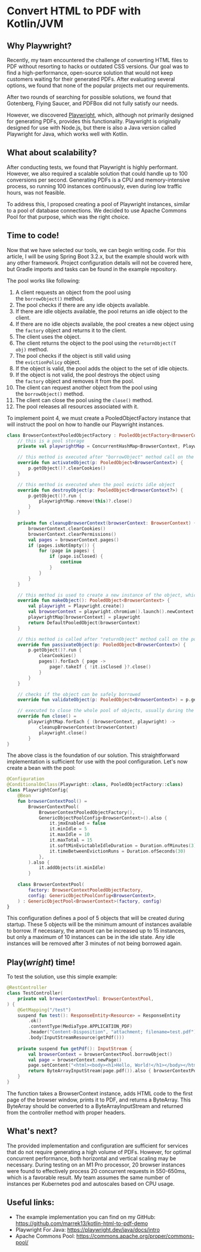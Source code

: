 # Convert HTML to PDF with Kotlin/JVM

## Why Playwright?

Recently, my team encountered the challenge of converting HTML files to PDF without resorting to hacks or outdated CSS versions. Our goal was to find a high-performance, open-source solution that would not keep customers waiting for their generated PDFs. After evaluating several options, we found that none of the popular projects met our requirements.

After two rounds of searching for possible solutions, we found that Gotenberg, Flying Saucer, and PDFBox did not fully satisfy our needs.

However, we discovered [Playwright](https://playwright.dev/), which, although not primarily designed for generating PDFs, provides this functionality. Playwright is originally designed for use with Node.js, but there is also a Java version called Playwright for Java, which works well with Kotlin.

## What about scalability?

After conducting tests, we found that Playwright is highly performant. However, we also required a scalable solution that could handle up to 100 conversions per second. Generating PDFs is a CPU and memory-intensive process, so running 100 instances continuously, even during low traffic hours, was not feasible.   

To address this, I proposed creating a pool of Playwright instances, similar to a pool of database connections. We decided to use Apache Commons Pool for that purpose, which was the right choice.

## Time to code!

Now that we have selected our tools, we can begin writing code. For this article, I will be using Spring Boot 3.2.x, but the example should work with any other framework. Project configuration details will not be covered here, but Gradle imports and tasks can be found in the example repository.

The pool works like following:
1. A client requests an object from the pool using the `borrowObject()` method.
2. The pool checks if there are any idle objects available.
3. If there are idle objects available, the pool returns an idle object to the client.
4. If there are no idle objects available, the pool creates a new object using the `factory` object and returns it to the client.
5. The client uses the object.
6. The client returns the object to the pool using the `returnObject(T obj)` method.
7. The pool checks if the object is still valid using the `evictionPolicy` object.
8. If the object is valid, the pool adds the object to the set of idle objects.
9. If the object is not valid, the pool destroys the object using the `factory` object and removes it from the pool.
10. The client can request another object from the pool using the `borrowObject()` method.
11. The client can close the pool using the `close()` method.
12. The pool releases all resources associated with it.

To implement point 4, we must create a PooledObjectFactory instance that will instruct the pool on how to handle our Playwright instances.

```kotlin
class BrowserContextPooledObjectFactory : PooledObjectFactory<BrowserContext>, AutoCloseable {
	// this is a pool storage
    private val playwrightMap = ConcurrentHashMap<BrowserContext, Playwright>()  

	// this method is executed after "borrowObject" method call on the pool
    override fun activateObject(p: PooledObject<BrowserContext>) {  
        p.getObject()?.clearCookies()  
    }  

	// this method is executed when the pool evicts idle object
    override fun destroyObject(p: PooledObject<BrowserContext?>) {  
        p.getObject()?.run {  
            playwrightMap.remove(this)?.close()  
        }  
    }  

    private fun cleanupBrowserContext(browserContext: BrowserContext) {  
        browserContext.clearCookies()  
        browserContext.clearPermissions()  
        val pages = browserContext.pages()  
        if (pages.isNotEmpty()) {  
            for (page in pages) {  
                if (page.isClosed) {  
                    continue  
                }  
            }  
        }  
    }  

	// this method is used to create a new instance of the object, which is added to the pool
    override fun makeObject(): PooledObject<BrowserContext> {  
        val playwright = Playwright.create()  
        val browserContext = playwright.chromium().launch().newContext()  
        playwrightMap[browserContext] = playwright  
        return DefaultPooledObject(browserContext)  
    }  

	// this method is called after "returnObject" method call on the pool
    override fun passivateObject(p: PooledObject<BrowserContext>) {  
        p.getObject()?.run {  
            clearCookies()  
            pages().forEach { page ->  
                page?.takeIf { !it.isClosed }?.close()  
            }  
        }  
    }  

	// checks if the object can be safely borrowed
    override fun validateObject(p: PooledObject<BrowserContext>) = p.getObject() != null

	// executed to close the whole pool of objects, usually during the app shutdown
    override fun close() =  
        playwrightMap.forEach { (browserContext, playwright) ->  
            cleanupBrowserContext(browserContext)  
            playwright.close()  
        }
}
```

The above class is the foundation of our solution. This straightforward implementation is sufficient for use with the pool configuration. Let's now create a bean with the pool:

```kotlin
@Configuration  
@ConditionalOnClass(Playwright::class, PooledObjectFactory::class)  
class PlaywrightConfig{  
    @Bean  
    fun browserContextPool() =  
        BrowserContextPool(  
            BrowserContextPooledObjectFactory(),  
            GenericObjectPoolConfig<BrowserContext>().also {  
                it.jmxEnabled = false  
                it.minIdle = 5  
                it.maxIdle = 10  
                it.maxTotal = 15  
                it.softMinEvictableIdleDuration = Duration.ofMinutes(3)  
                it.timeBetweenEvictionRuns = Duration.ofSeconds(30)  
            },  
        ).also {
            it.addObjects(it.minIdle)  
        }
  
    class BrowserContextPool(  
        factory: BrowserContextPooledObjectFactory,  
        config: GenericObjectPoolConfig<BrowserContext>,  
    ) : GenericObjectPool<BrowserContext>(factory, config)  
}
```

This configuration defines a pool of 5 objects that will be created during startup. These 5 objects will be the minimum amount of instances available to borrow. If necessary, the amount can be increased up to 15 instances, but only a maximum of 10 instances can be in the idle state. Any idle instances will be removed after 3 minutes of not being borrowed again.

## Play(_wright_) time!

To test the solution, use this simple example:

```kotlin
@RestController  
class TestController(  
    private val browserContextPool: BrowserContextPool,  
) {  
    @GetMapping("/test")  
    suspend fun test(): ResponseEntity<Resource> = ResponseEntity  
        .ok()  
        .contentType(MediaType.APPLICATION_PDF)  
        .header("Content-Disposition", "attachment; filename=test.pdf")  
        .body(InputStreamResource(getPdf()))  
  
    private suspend fun getPdf(): InputStream {  
        val browserContext = browserContextPool.borrowObject()  
        val page = browserContext.newPage()  
        page.setContent("<html><body><h1>Hello, World!</h1></body></html>")  
        return ByteArrayInputStream(page.pdf()).also { browserContextPool.returnObject(browserContext) }  
    }  
}
```

The function takes a BrowserContext instance, adds HTML code to the first page of the browser window, prints it to PDF, and returns a ByteArray. This ByteArray should be converted to a ByteArrayInputStream and returned from the controller method with proper headers.

## What's next?

The provided implementation and configuration are sufficient for services that do not require generating a high volume of PDFs. However, for optimal concurrent performance, both horizontal and vertical scaling may be necessary. During testing on an M1 Pro processor, 20 browser instances were found to effectively process 20 concurrent requests in 550-650ms, which is a favorable result. My team assumes the same number of instances per Kubernetes pod and autoscales based on CPU usage.

## Useful links:
* The example implementation you can find on my GitHub: https://github.com/marrek13/kotlin-html-to-pdf-demo
* Playwright For Java: https://playwright.dev/java/docs/intro
* Apache Commons Pool: https://commons.apache.org/proper/commons-pool/
